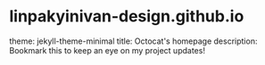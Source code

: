 # linpakyinivan-design.github.io
theme: jekyll-theme-minimal
title: Octocat's homepage
description: Bookmark this to keep an eye on my project updates!
